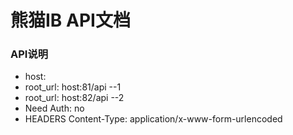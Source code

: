 # 熊猫IB API文档

### API说明
* host:
* root_url: host:81/api --1
* root_url: host:82/api --2
* Need Auth: no
* HEADERS Content-Type: application/x-www-form-urlencoded
